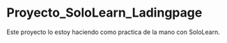 # Proyecto_SoloLearn_Ladingpage
Este proyecto lo estoy haciendo como practica de la mano con SoloLearn.
